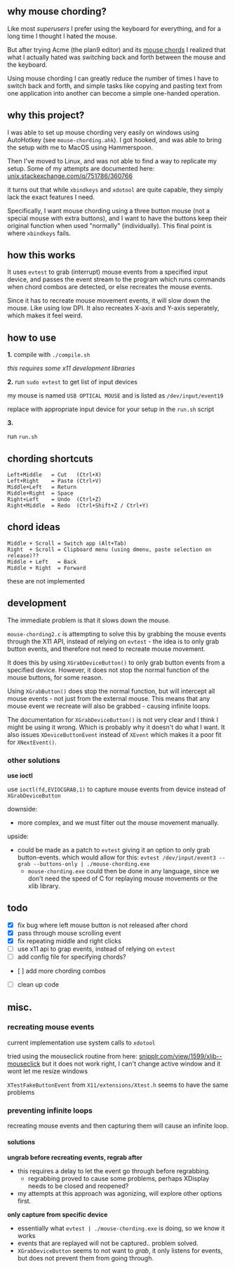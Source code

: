 ## why mouse chording?

Like most _superusers_ I prefer using the keyboard for everything, and for a
long time I thought I hated the mouse. 

But after trying Acme (the plan9 editor) and its 
[mouse chords](http://acme.cat-v.org/mouse) I realized that what I actually
hated was switching back and forth between the mouse and the keyboard.

Using mouse chording I can greatly reduce the number of times I have to switch
back and forth, and simple tasks like copying and pasting text from one
application into another can become a simple one-handed operation.

## why this project?

I was able to set up mouse chording very easily on windows using AutoHotkey
(see `mouse-chording.ahk`). I got hooked, and was able to bring the setup with
me to MacOS using Hammerspoon. 

Then I've moved to Linux, and was not able to find a way to replicate my setup. 
Some of my attempts are documented here: 
[unix.stackexchange.com/q/751786/360766](https://unix.stackexchange.com/q/751786/360766)

it turns out that while `xbindkeys` and `xdotool` are quite capable, they
simply lack the exact features I need.

Specifically, I want mouse chording using a three button mouse (not a special
mouse with extra buttons), and I want to have the buttons keep their original
function when used "normally" (individually). This final point is where 
`xbindkeys` fails.

## how this works

It uses `evtest` to grab (interrupt) mouse events from a specified input device,
and passes the event stream to the program which runs commands when chord 
combos are detected, or else recreates the mouse events.

Since it has to recreate mouse movement events, it will slow down the mouse. 
Like using low DPI. It also recreates X-axis and Y-axis seperately, which 
makes it feel weird.

## how to use

**1\.**
compile with `./compile.sh` 

_this requires some x11 development libraries_

**2\.**
run `sudo evtest` to get list of input devices

my mouse is named `USB OPTICAL MOUSE` and is listed as `/dev/input/event19`

replace with appropriate input device for your setup in the `run.sh` script

**3\.**

run `run.sh`

## chording shortcuts

```
Left+Middle   = Cut   (Ctrl+X)
Left+Right    = Paste (Ctrl+V)
Middle+Left   = Return
Middle+Right  = Space
Right+Left    = Undo  (Ctrl+Z)
Right+Middle  = Redo  (Ctrl+Shift+Z / Ctrl+Y)
```

## chord ideas

```
Middle + Scroll = Switch app (Alt+Tab)
Right  + Scroll = Clipboard menu (using dmenu, paste selection on release)??
Middle + Left   = Back
Middle + Right  = Forward
```

these are not implemented

## development

The immediate problem is that it slows down the mouse.

`mouse-chording2.c` is attempting to solve this by grabbing the mouse events 
through the X11 API, instead of relying on `evtest` - the idea is to only grab
button events, and therefore not need to recreate mouse movement.

It does this by using `XGrabDeviceButton()` to only grab button events from a
specified device. However, it does not stop the normal function of the mouse
buttons, for some reason.

Using `XGrabButton()` does stop the normal function, but will intercept all mouse
events - not just from the external mouse. This means that any mouse event we
recreate will also be grabbed - causing infinite loops.

The documentation for `XGrabDeviceButton()` is not very clear and I think I might 
be using it wrong. Which is probably why it doesn't do what I want. It also 
issues `XDeviceButtonEvent` instead of `XEvent` which makes it a poor fit for 
`XNextEvent()`. 

### other solutions

**use ioctl** 

use `ioctl(fd,EVIOCGRAB,1)` to capture mouse events from device instead of
`XGrabDeviceButton`

downside:

- more complex, and we must filter out the mouse movement manually.

upside: 
- could be made as a patch to `evtest` giving it an option to only grab
  button-events. which would allow for this:
  `evtest /dev/input/event3 --grab --buttons-only | ./mouse-chording.exe`
    - `mouse-chording.exe` could then be done in any language, since we don't
      need the speed of C for replaying mouse movements or the xlib library.

## todo 

- [x] fix bug where left mouse button is not released after chord
- [x] pass through mouse scrolling event
- [x] fix repeating middle and right clicks
- [ ] use x11 api to grap events, instead of relying on `evtest`
- [ ] add config file for specifying chords?
- [ ] add more chording combos
- [ ] clean up code


## misc.

### recreating mouse events

current implementation use system calls to `xdotool`

tried using the mouseclick routine from here:
[snipplr.com/view/1599/xlib--mouseclick](https://snipplr.com/view/1599/xlib--mouseclick)
but it does not work right, I can't change active window and it wont let me
resize windows

`XTestFakeButtonEvent` from `X11/extensions/Xtest.h` seems to have the same
problems

### preventing infinite loops

recreating mouse events and then capturing them will cause an infinite loop. 

#### solutions

**ungrab before recreating events, regrab after**

- this requires a delay to let the event go through before regrabbing.
    - regrabbing proved to cause some problems, perhaps XDisplay needs to be closed and reopened? 
- my attempts at this approach was agonizing, will explore other options first. 

**only capture from specific device**

- essentially what `evtest | ./mouse-chording.exe` is doing, so we know it works
- events that are replayed will not be captured.. problem solved.
- `XGrabDeviceButton` seems to not want to _grab_, it only listens for events, but does not prevent them from going through.
